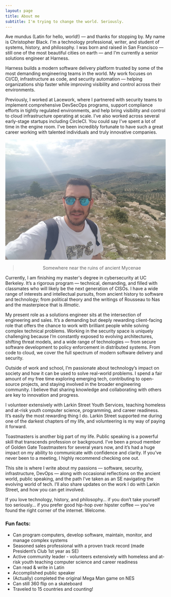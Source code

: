 ```yaml
---
layout: page
title: About me
subtitle: I'm trying to change the world. Seriously.
---
```


<p>Ave mundus (Latin for hello, world!) — and thanks for stopping by. My name is Christopher Black. I'm a technology professional, writer, and student of systems, history, and philosophy. I was born and raised in San Francisco — still one of the most beautiful cities on earth — and I'm currently a senior solutions engineer at Harness.</p>

<p>Harness builds a modern software delivery platform trusted by some of the most demanding engineering teams in the world. My work focuses on CI/CD, infrastructure as code, and security automation — helping organizations ship faster while improving visibility and control across their environments.</p>

<p>Previously, I worked at Lacework, where I partnered with security teams to implement comprehensive DevSecOps programs, support compliance efforts in tightly regulated environments, and help bring visibility and control to cloud infrastructure operating at scale. I’ve also worked across several early-stage startups including CircleCI. You could say I've spent a lot of time in the engine room. I've been incredibly fortunate to have such a great career working with talented individuals and truly innovative companies.</p>

<p><img class="img-fluid" src="/assets/img/greece.jpg" alt="Demo Image"></p>
<blockquote style="text-align: center">Somewhere near the ruins of ancient Mycenae</blockquote>

<p>Currently, I am finishing my master's degree in cybersecurity at UC Berkeley. It’s a rigorous program — technical, demanding, and filled with classmates who will likely be the next generation of CISOs. I have a wide range of interests and intellectual pursuits, from ancient history to software and technology; from political theory and the writings of Rousseau to Nas and the masterpiece that is <em>Illmatic</em>.</p>

<p>My present role as a solutions engineer sits at the intersection of engineering and sales. It’s a demanding but deeply rewarding client-facing role that offers the chance to work with brilliant people while solving complex technical problems. Working in the security space is uniquely challenging because I’m constantly exposed to evolving architectures, shifting threat models, and a wide range of technologies — from secure software development to policy enforcement in distributed systems. From code to cloud, we cover the full spectrum of modern software delivery and security.</p>

<p>Outside of work and school, I’m passionate about technology’s impact on society and how it can be used to solve real-world problems. I spend a fair amount of my free time exploring emerging tech, contributing to open-source projects, and staying involved in the broader engineering community. I believe that sharing knowledge and collaborating with others are key to innovation and progress.</p>

<p>I volunteer extensively with Larkin Street Youth Services, teaching homeless and at-risk youth computer science, programming, and career readiness. It’s easily the most rewarding thing I do. Larkin Street supported me during one of the darkest chapters of my life, and volunteering is my way of paying it forward.</p>

<p>Toastmasters is another big part of my life. Public speaking is a powerful skill that transcends profession or background. I’ve been a proud member of Golden Gate Toastmasters for several years now, and it’s had a huge impact on my ability to communicate with confidence and clarity. If you’ve never been to a meeting, I highly recommend checking one out.</p>

<p>This site is where I write about my passions — software, security, infrastructure, DevOps — along with occasional reflections on the ancient world, public speaking, and the path I’ve taken as an SE navigating the evolving world of tech. I’ll also share updates on the work I do with Larkin Street, and how you can get involved.</p>

<p>If you love technology, history, and philosophy… if you don’t take yourself too seriously… if you prefer good hip-hop over hipster coffee — you’ve found the right corner of the internet. Welcome.</p>


<h3>Fun facts:</h3>
<ul>
	<li>Can program computers, develop software, maintain, monitor, and manage complex systems</li>
	<li>Seasoned sales professional with a proven track record (made President’s Club 1st year as SE)</li>
	<li>Active community leader - volunteers extensively with homeless and at-risk youth teaching computer science and career readiness</li>
	<li>Can read & write in Latin</li>
	<li>Accomplished public speaker</li>
	<li>(Actually) completed the original Mega Man game on NES</li>
	<li>Can still 360 flip on a skateboard</li>
	<li>Traveled to 15 countries and counting!</li>
</ul>
